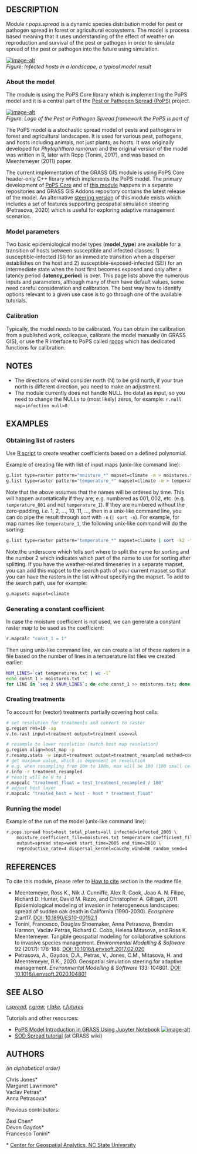 ## DESCRIPTION

Module *r.pops.spread* is a dynamic species distribution model for pest
or pathogen spread in forest or agricultural ecosystems. The model is
process based meaning that it uses understanding of the effect of
weather on reproduction and survival of the pest or pathogen in order to
simulate spread of the pest or pathogen into the future using
simulation.

[![image-alt](r_pops_spread.png)](r_pops_spread.png)  
*Figure: Infected hosts in a landscape, a typical model result*

### About the model

The module is using the PoPS Core library which is implementing the PoPS
model and it is a central part of the [Pest or Pathogen Spread
(PoPS)](https://popsmodel.org/) project.

[![image-alt](pops_logo.png)](pops_logo.png)  
*Figure: Logo of the Pest or Pathogen Spread framework the PoPS is part
of*

The PoPS model is a stochastic spread model of pests and pathogens in
forest and agricultural landscapes. It is used for various pest,
pathogens, and hosts including animals, not just plants, as hosts. It
was originally developed for *Phytophthora ramorum* and the original
version of the model was written in R, later with Rcpp (Tonini, 2017),
and was based on Meentemeyer (2011) paper.

The current implementation of the GRASS GIS module is using PoPS Core
header-only C++ library which implements the PoPS model. The primary
development of [PoPS
Core](https://github.com/ncsu-landscape-dynamics/pops-core) and of [this
module](https://github.com/ncsu-landscape-dynamics/r.pops.spread)
happens in a separate repositories and GRASS GIS Addons repository
contains the latest release of the model. An alternative [steering
version](https://github.com/ncsu-landscape-dynamics/r.pops.spread/tree/steering)
of this module exists which includes a set of features supporting
geospatial simulation steering (Petrasova, 2020) which is useful for
exploring adaptive management scenarios.

### Model parameters

Two basic epidemiological model types (**model\_type**) are available
for a transition of hosts between susceptible and infected classes: 1)
susceptible-infected (SI) for an immediate transition when a disperser
establishes on the host and 2) susceptible-exposed-infected (SEI) for an
intermediate state when the host first becomes exposed and only after a
latency period (**latency\_period**) is over. This page lists above the
numerous inputs and parameters, although many of them have default
values, some need careful consideration and calibration. The best way
how to identify options relevant to a given use case is to go through
one of the available tutorials.

### Calibration

Typically, the model needs to be calibrated. You can obtain the
calibration from a published work, colleague, calibrate the model
manually (in GRASS GIS), or use the R interface to PoPS called
[rpops](https://github.com/ncsu-landscape-dynamics/rpops) which has
dedicated functions for calibration.

## NOTES

  - The directions of wind consider north (N) to be grid north, if your
    true north is different direction, you need to make an adjustment.
  - The module currently does not handle NULL (no data) as input, so you
    need to change the NULLs to (most likely) zeros, for example:
    `r.null map=infection null=0`.

## EXAMPLES

### Obtaining list of rasters

Use [R
script](https://github.com/ncsu-landscape-dynamics/weather-coefficient)
to create weather coefficients based on a defined polynomial.

Example of creating file with list of input maps (unix-like command
line):

```sh
g.list type=raster pattern="moisture_*" mapset=climate -m > moistures.txt
g.list type=raster pattern="temperature_*" mapset=climate -m > temperatures.txt
```

Note that the above assumes that the names will be ordered by time. This
will happen automatically if they are, e.g. numbered as 001, 002, etc.
(e.g. `temperature_001` and not `temperature_1`). If they are numbered
without the zero-padding, i.e. 1, 2, ..., 10, 11, ..., then in a
unix-like command line, you can do pipe the result through *sort* with
`-n` (`| sort -n`). For example, for map names like `temperature_1`, the
following unix-like command will do the sorting:

```sh
g.list type=raster pattern="temperature_*" mapset=climate | sort -k2 -t_ -n > temperatures.txt
```

Note the underscore which tells sort where to split the name for sorting
and the number 2 which indicates which part of the name to use for
sorting after splitting. If you have the weather-related timeseries in a
separate mapset, you can add this mapset to the search path of your
current mapset so that you can have the rasters in the list without
specifying the mapset. To add to the search path, use for example:

```sh
g.mapsets mapset=climate
```

### Generating a constant coefficient

In case the moisture coefficient is not used, we can generate a constant
raster map to be used as the coefficient:

```sh
r.mapcalc "const_1 = 1"
```

Then using unix-like command line, we can create a list of these rasters
in a file based on the number of lines in a temperature list files we
created earlier:

```sh
NUM_LINES=`cat temperatures.txt | wc -l`
echo const_1 > moistures.txt
for LINE in `seq 2 $NUM_LINES`; do echo const_1 >> moistures.txt; done;
```

### Creating treatments

To account for (vector) treatments partially covering host cells:

```sh
# set resolution for treatments and convert to raster
g.region res=10 -ap
v.to.rast input=treatment output=treatment use=val

# resample to lower resolution (match host map resolution)
g.region align=host_map -p
r.resamp.stats -w input=treatment output=treatment_resampled method=count
# get maximum value, which is dependent on resolution
# e.g. when resampling from 10m to 100m, max will be 100 (100 small cells in 1 big cell)
r.info -r treatment_resampled
# result will be 0 to 1
r.mapcalc "treatment_float = test_treatment_resampled / 100"
# adjust host layer
r.mapcalc "treated_host = host - host * treatment_float"
```

### Running the model

Example of the run of the model (unix-like command line):

```sh
r.pops.spread host=host total_plants=all infected=infected_2005 \
    moisture_coefficient_file=moistures.txt temperature_coefficient_file=temperatures.txt \
    output=spread step=week start_time=2005 end_time=2010 \
    reproductive_rate=4 dispersal_kernel=cauchy wind=NE random_seed=4
```

## REFERENCES

To cite this module, please refer to [How to
cite](https://github.com/ncsu-landscape-dynamics/r.pops.spread#how-to-cite)
section in the readme file.

  - Meentemeyer, Ross K., Nik J. Cunniffe, Alex R. Cook, Joao A. N.
    Filipe, Richard D. Hunter, David M. Rizzo, and Christopher A.
    Gilligan, 2011. Epidemiological modeling of invasion in
    heterogeneous landscapes: spread of sudden oak death in California
    (1990-2030). *Ecosphere* 2:art17.
    [DOI: 10.1890/ES10-00192.1](https://doi.org/10.1890/ES10-00192.1)
  - Tonini, Francesco, Douglas Shoemaker, Anna Petrasova, Brendan
    Harmon, Vaclav Petras, Richard C. Cobb, Helena Mitasova, and Ross K.
    Meentemeyer. Tangible geospatial modeling for collaborative
    solutions to invasive species management. *Environmental Modelling &
    Software* 92 (2017): 176-188.
    [DOI: 10.1016/j.envsoft.2017.02.020](https://doi.org/10.1016/j.envsoft.2017.02.020)
  - Petrasova, A., Gaydos, D.A., Petras, V., Jones, C.M., Mitasova, H.
    and Meentemeyer, R.K., 2020. Geospatial simulation steering for
    adaptive management. *Environmental Modelling & Software* 133:
    104801.
    [DOI: 10.1016/j.envsoft.2020.104801](https://doi.org/10.1016/j.envsoft.2020.104801)

## SEE ALSO

*[r.spread](https://grass.osgeo.org/grass-stable/manuals/r.spread.html),
[r.grow](https://grass.osgeo.org/grass-stable/manuals/r.grow.html),
[r.lake](https://grass.osgeo.org/grass-stable/manuals/r.lake.html),
[r.futures](r.futures.md)*

Tutorials and other resources:

  - [PoPS Model Introduction in GRASS Using Jupyter
    Notebook](https://github.com/ncsu-landscape-dynamics/pops-intro-grass-notebook/blob/master/pops-intro-grass-notebook.ipynb)
    [![image-alt](https://mybinder.org/badge_logo.svg)](https://mybinder.org/v2/gh/ncsu-landscape-dynamics/pops-intro-grass-notebook/master?urlpath=lab/tree/pops-intro-grass-notebook.ipynb "Go to an interactive notebook in Binder")
  - [SOD Spread
    tutorial](https://grasswiki.osgeo.org/wiki/SOD_Spread_tutorial) (at
    GRASS wiki)

## AUTHORS

*(in alphabetical order)*

Chris Jones\*  
Margaret Lawrimore\*  
Vaclav Petras\*  
Anna Petrasova\*  

Previous contributors:

Zexi Chen\*  
Devon Gaydos\*  
Francesco Tonini\*  
  
\* [Center for Geospatial Analytics, NC State
University](https://cnr.ncsu.edu/geospatial)
